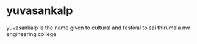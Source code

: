 # yuvasankalp
yuvasankalp is the name given to cultural and festival to sai thirumala nvr engineering college
